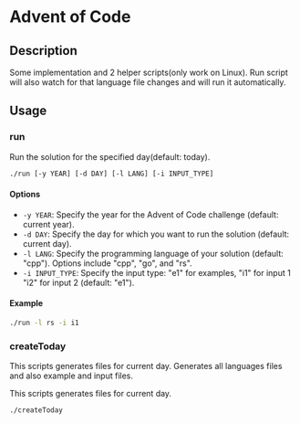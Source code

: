 # Advent of Code

## Description

Some implementation and 2 helper scripts(only work on Linux).
Run script will also watch for that language file changes and will run it automatically.

## Usage

### run

Run the solution for the specified day(default: today).

```bash
./run [-y YEAR] [-d DAY] [-l LANG] [-i INPUT_TYPE]
```

#### Options

- `-y YEAR`: Specify the year for the Advent of Code challenge (default: current year).
- `-d DAY`: Specify the day for which you want to run the solution (default: current day).
- `-l LANG`: Specify the programming language of your solution (default: "cpp"). Options include "cpp", "go", and "rs".
- `-i INPUT_TYPE`: Specify the input type: "e1" for examples, "i1" for input 1 "i2" for input 2 (default: "e1").

#### Example

```bash
./run -l rs -i i1
```

### createToday

This scripts generates files for current day.
Generates all languages files and also example and input files.

This scripts generates files for current day.

```bash
./createToday
```
